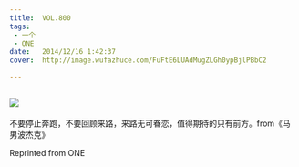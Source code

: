```yaml
---
title:	VOL.800
tags:
 - 一个
 - ONE
date:	2014/12/16 1:42:37
cover:	http://image.wufazhuce.com/FuFtE6LUAdMugZLGh0ypBjlPBbC2

---
```

![](http://image.wufazhuce.com/FuFtE6LUAdMugZLGh0ypBjlPBbC2)
---

不要停止奔跑，不要回顾来路，来路无可眷恋，值得期待的只有前方。from《马男波杰克》
 
Reprinted from ONE
